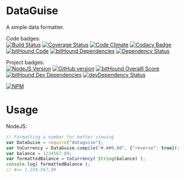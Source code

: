 DataGuise
=========

A simple data formatter.

Code badges:  
[![Build Status](https://travis-ci.org/kawamanza/dataguise.svg?branch=master)](https://travis-ci.org/kawamanza/dataguise)
[![Coverage Status](https://coveralls.io/repos/kawamanza/dataguise/badge.svg?branch=master&service=github)](https://coveralls.io/github/kawamanza/dataguise?branch=master)
[![Code Climate](https://codeclimate.com/github/kawamanza/dataguise.png)](https://codeclimate.com/github/kawamanza/dataguise)
[![Codacy Badge](https://api.codacy.com/project/badge/grade/4bb786e81f4d47a98b32ea83d4642b67)](https://www.codacy.com/app/manzan/dataguise)
[![bitHound Code](https://www.bithound.io/github/kawamanza/dataguise/badges/code.svg)](https://www.bithound.io/github/kawamanza/dataguise)
[![bitHound Dependencies](https://www.bithound.io/github/kawamanza/dataguise/badges/dependencies.svg)](https://www.bithound.io/github/kawamanza/dataguise/master/dependencies/npm)
[![Dependency Status](https://david-dm.org/kawamanza/dataguise.svg)](https://david-dm.org/kawamanza/dataguise)

Project badges:  
[![NodeJS Version](https://badge.fury.io/js/dataguise.svg)](http://badge.fury.io/js/dataguise)
[![GitHub version](https://badge.fury.io/gh/kawamanza%2Fdataguise.svg)](http://badge.fury.io/gh/kawamanza%2Fdataguise)
[![bitHound Overalll Score](https://www.bithound.io/github/kawamanza/dataguise/badges/score.svg)](https://www.bithound.io/github/kawamanza/dataguise)
[![bitHound Dev Dependencies](https://www.bithound.io/github/kawamanza/dataguise/badges/devDependencies.svg)](https://www.bithound.io/github/kawamanza/dataguise/master/dependencies/npm)
[![devDependency Status](https://david-dm.org/kawamanza/dataguise/dev-status.svg)](https://david-dm.org/kawamanza/dataguise#info=devDependencies)

[![NPM](https://nodei.co/npm/dataguise.png?downloads=true&downloadRank=true&stars=true)](https://npmjs.org/package/dataguise)

Usage
=====

NodeJS:

```javascript
// Formatting a number for better viewing
var DataGuise = require("dataguise");
var toCurrency = DataGuise.compile("#.##0,00", {"reverse": true});
var balance = 1234567.89;
var formattedBalance = toCurrency( String(balance) );
console.log( formattedBalance );
// #=> 1.234.567,89
```

